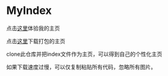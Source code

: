 # MyIndex

点击[这里](https://Hukeqing.github.io/MyIndex)体验我的主页

点击[这里](https://github.com/Hukeqing/MyIndex/releases/download/V1.0/MyIndexPack.rar)下载打包的主页

clone此仓库并把index文件作为主页，可以得到自己的个性化主页

如果下载速度过慢，可以仅复制粘贴所有代码，忽略所有图片。
